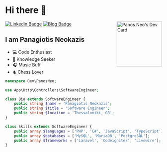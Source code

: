 
<!--
**panosNeo/panosNeo** is a ✨ _special_ ✨ repository because its `README.md` (this file) appears on your GitHub profile.

Here are some ideas to get you started:

- 🔭 I’m currently working on ...
- 🌱 I’m currently learning ...
- 👯 I’m looking to collaborate on ...
- 🤔 I’m looking for help with ...
- 💬 Ask me about ...
- 📫 How to reach me: ...
- 😄 Pronouns: ...
- ⚡ Fun fact: ...
-->
<h1>Hi there 👋</h1>
<div align="left">
   
[![Linkedin Badge](https://img.shields.io/badge/-LinkedIn-0e76a8?style=for-the-badge&logo=Linkedin&logoColor=white)](https://www.linkedin.com/in/panagiotis-neokazis-8212bb154/)
[![Blog Badge](https://img.shields.io/badge/Website-3b5998?style=for-the-badge&logo=google-chrome&logoColor=white)](#)
<a href="https://app.daily.dev/panosneo"><img src="https://api.daily.dev/devcards/011c85229c4c4f18ac9afd5319c2fd48.png?r=yu8" width="145"  align="right" alt="Panos Neo's Dev Card"/></a>
<h2 tab="-1">I am Panagiotis Neokazis</h2>
<ul>
    <li>💻 Code Enthusiast</li>
    <li>🌱 Knowledge Seeker</li>
    <li>🎧 Music Buff</li>
    <li>♞ Chess Lover</li>
</ul>
</div>



```php
namespace Dev\PanosNeo;

use App\Http\Controllers\SoftwareEngineer;

class Bio extends SoftwareEngineer {
    public string $name = 'Panagiotis Neokazis';
    public string $title = 'Software Engineer';
    public string $location = 'Thessaloniki, GR';
}

class Skills extends SoftwareEngineer {
    public array $languages = ['PHP', 'C#', 'JavaScript', 'TypeScript'];
    public array $databases = ['MySQL', 'MariaDB', 'PostgreSQL'];
    public array $frameworks = ['Laravel', 'Codeigniter', 'Livewire'];
}
```

